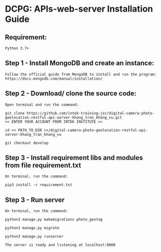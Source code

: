 # DCPG: APIs-web-server Installation Guide

## Requirement:

    Python 3.7+

## Step 1 - Install MongoDB and create an instance:

    Follow the official guide from MongoDB to install and run the program:
    https://docs.mongodb.com/manual/installation/

## Step 2 - Download/ clone the source code:

    Open terminal and run the command:

    git clone https://github.com/intek-training-jsc/digital-camera-photo-geolocation-restful-api-server-khang_tran_khang_vu.git
    << ENTER YOUR ACCOUNT FROM INTEK INSTITUTE >>

    cd << PATH_TO_DIR >>/digital-camera-photo-geolocation-restful-api-server-khang_tran_khang_vu

    git checkout develop

## Step 3 - Install requirement libs and modules from file requirement.txt

    On terminal, run the command:

    pip3 install -r requirement.txt

## Step 3 - Run server

    On terminal, run the command:

    python3 manage.py makemigrations photo_geotag

    python3 manage.py migrate

    python3 manage.py runserver

    The server is ready and listening at localhost:8000
